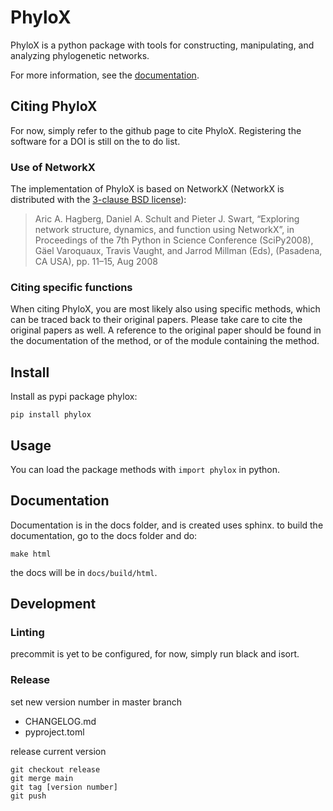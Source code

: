 # PhyloX

PhyloX is a python package with tools for constructing, manipulating, and analyzing phylogenetic networks.

For more information, see the [documentation](https://phylox.readthedocs.io).

## Citing PhyloX

For now, simply refer to the github page to cite PhyloX. Registering the software for a DOI is still on the to do list.

### Use of NetworkX
The implementation of PhyloX is based on NetworkX (NetworkX is distributed with the [3-clause BSD license](https://networkx.org/documentation/stable/index.html#license)):

> Aric A. Hagberg, Daniel A. Schult and Pieter J. Swart, “Exploring network structure, dynamics, and function using NetworkX”, in Proceedings of the 7th Python in Science Conference (SciPy2008), Gäel Varoquaux, Travis Vaught, and Jarrod Millman (Eds), (Pasadena, CA USA), pp. 11–15, Aug 2008

### Citing specific functions
When citing PhyloX, you are most likely also using specific methods, which can be traced back to their original papers. Please take care to cite the original papers as well. A reference to the original paper should be found in the documentation of the method, or of the module containing the method.

## Install

Install as pypi package phylox:
```
pip install phylox
```

## Usage

You can load the package methods with `import phylox` in python.

## Documentation

Documentation is in the docs folder, and is created uses sphinx.
to build the documentation, go to the docs folder and do:
```
make html
```
the docs will be in `docs/build/html`.

## Development

### Linting

precommit is yet to be configured, for now, simply run black and isort.

### Release

set new version number in master branch
 - CHANGELOG.md
 - pyproject.toml

release current version
```
git checkout release
git merge main
git tag [version number]
git push
```